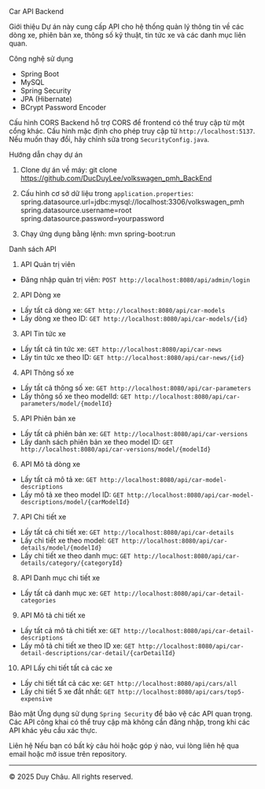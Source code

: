  Car API Backend

 Giới thiệu
Dự án này cung cấp API cho hệ thống quản lý thông tin về các dòng xe, phiên bản xe, thông số kỹ thuật, tin tức xe và các danh mục liên quan.

 Công nghệ sử dụng
- Spring Boot
- MySQL
- Spring Security
- JPA (Hibernate)
- BCrypt Password Encoder

 Cấu hình CORS
Backend hỗ trợ CORS để frontend có thể truy cập từ một cổng khác. Cấu hình mặc định cho phép truy cập từ `http://localhost:5137`. Nếu muốn thay đổi, hãy chỉnh sửa trong `SecurityConfig.java`.

 Hướng dẫn chạy dự án
1. Clone dự án về máy:
   git clone https://github.com/DucDuyLee/volkswagen_pmh_BackEnd
   
2. Cấu hình cơ sở dữ liệu trong `application.properties`:
   spring.datasource.url=jdbc:mysql://localhost:3306/volkswagen_pmh
   spring.datasource.username=root
   spring.datasource.password=yourpassword
  
3. Chạy ứng dụng bằng lệnh:
   mvn spring-boot:run

 Danh sách API

 1. API Quản trị viên
- Đăng nhập quản trị viên: `POST http://localhost:8080/api/admin/login`

 2. API Dòng xe
- Lấy tất cả dòng xe: `GET http://localhost:8080/api/car-models`
- Lấy dòng xe theo ID: `GET http://localhost:8080/api/car-models/{id}`

 3. API Tin tức xe
- Lấy tất cả tin tức xe: `GET http://localhost:8080/api/car-news`
- Lấy tin tức xe theo ID: `GET http://localhost:8080/api/car-news/{id}`

 4. API Thông số xe
- Lấy tất cả thông số xe: `GET http://localhost:8080/api/car-parameters`
- Lấy thông số xe theo modelId: `GET http://localhost:8080/api/car-parameters/model/{modelId}`

 5. API Phiên bản xe
- Lấy tất cả phiên bản xe: `GET http://localhost:8080/api/car-versions`
- Lấy danh sách phiên bản xe theo model ID: `GET http://localhost:8080/api/car-versions/model/{modelId}`

 6. API Mô tả dòng xe
- Lấy tất cả mô tả xe: `GET http://localhost:8080/api/car-model-descriptions`
- Lấy mô tả xe theo model ID: `GET http://localhost:8080/api/car-model-descriptions/model/{carModelId}`

 7. API Chi tiết xe
- Lấy tất cả chi tiết xe: `GET http://localhost:8080/api/car-details`
- Lấy chi tiết xe theo model: `GET http://localhost:8080/api/car-details/model/{modelId}`
- Lấy chi tiết xe theo danh mục: `GET http://localhost:8080/api/car-details/category/{categoryId}`

 8. API Danh mục chi tiết xe
- Lấy tất cả danh mục xe: `GET http://localhost:8080/api/car-detail-categories`

 9. API Mô tả chi tiết xe
- Lấy tất cả mô tả chi tiết xe: `GET http://localhost:8080/api/car-detail-descriptions`
- Lấy mô tả chi tiết xe theo ID xe: `GET http://localhost:8080/api/car-detail-descriptions/car-detail/{carDetailId}`

10. API Lấy chi tiết tất cả các xe
- Lấy chi tiết tất cả các xe: `GET http://localhost:8080/api/cars/all`
- Lấy chi tiết 5 xe đắt nhất: `GET http://localhost:8080/api/cars/top5-expensive`

 Bảo mật
Ứng dụng sử dụng `Spring Security` để bảo vệ các API quan trọng. Các API công khai có thể truy cập mà không cần đăng nhập, trong khi các API khác yêu cầu xác thực.

 Liên hệ
Nếu bạn có bất kỳ câu hỏi hoặc góp ý nào, vui lòng liên hệ qua email hoặc mở issue trên repository.

---
© 2025 Duy Châu. All rights reserved.

